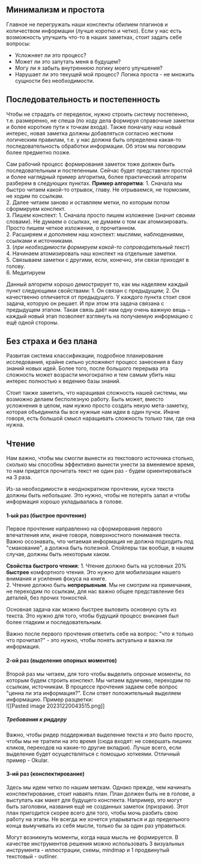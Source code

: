 ## Минимализм и простота

Главное не перегружать наши конспекты обилием плагинов и количеством информации (лучше коротко и четко).
Если у нас есть возможность улучшить что-то в наших заметках, стоит задать себе вопросы:
- Усложняет ли это процесс?
- Может ли это запутать меня в будущем?
- Могу ли я забыть внутреннюю логику моего улучшения?
- Нарушает ли это текущей мой процесс?
Логика проста - не множить сущности без необходимости.

## Последовательность и постепенность

Чтобы не страдать от переделок, нужно строить систему постепенно, т.е. размеренно, не спеша (по ходу дела формируя справочные заметки и более короткие пути к точкам входа). Также поначалу наш новый интерес, новая заметка должны добавляться согласно жестким логическим правилам, т.е. у нас должна быть определена какая-то последовательность обработки информации. Об этом мы поговорим более предметно позже.

Сам рабочий процесс формирования заметок тоже должен быть последовательным и постепенным. Сейчас будет представлен простой и более наглядный пример алгоритма, более практический алгоритм разберем в следующих пунктах.
**Пример алгоритма**:
	1. Сначала мы быстро читаем какой-то отрывок, главу. Не отрываемся, не тормозим, не ходим по ссылкам.<br>
	2. Далее читаем заново и оставляем метки, по которым потом сформируем конспект.<br>
	3. Пишем конспект:
		1. Сначала просто пишем изложение (значит своими словами). Не думаем о ссылках, не думаем о том как атомизировать. Просто пишем четкое изложение, о прочитанном.<br>
		2. Расширяем и дополняем наш конспект: мыслями, наблюдениями, ссылками и источниками.<br>
		3. (*при необходимости формируем какой-то сопроводительный текст*)<br>
	4. Начинаем атомизировать наш конспект на отдельные заметки.<br>
	5. Связываем заметки с другими, если, конечно, эти связи приходят в голову.<br>
	6. Медитируем

Данный алгоритм хорошо демострирует то, как мы наделяем каждый пункт следующими свойствами: 1. Он связан с предыдущим; 2. Он качественно отличается от предыдущего. У каждого пункта стоит своя задача, которую он решает. И при этом эта задача связана с предыдущем этапом. Такая связь даёт нам одну очень важную вещь – каждый новый этап позволяет взглянуть на получаемую информацию с ещё одной стороны.

## Без страха и без плана

Развитая система классификации, подробное планирование исследования, крайне сильно усложняют процесс занесения в базу знаний новых идей. Более того, после большого перерыва эта сложность может возрасти многократно и тем самым убить наш интерес полностью к ведению базы знаний.

Стоит также заметить, что наращивая сложность нашей системы, мы возможно делаем бесполезную работу. Быть может, вместо усложнения в целом, нам нужно просто создать некую мета-заметку, которая объединила бы все нужные нам идеи в один пучок. Иначе говоря, есть большой смысл наращивать сложность только там, где она нужна.

## Чтение 

Нам важно, чтобы мы смогли вынести из текстового источника столько, сколько мы способны эффективно вынести унести за вменяемое время, то нам придется прочитать текст не один раз - будем ориентироваться на 3 раза.

Из-за необходимости в неоднократном прочтении, куски текста должны быть _небольшие_. Это нужно, чтобы не потерять запал и чтобы информация хорошо укладывалась в голове.

#### 1-ый раз (быстрое прочтение)

Первое прочтение направленно на сформирования первого впечатления или, иначе говоря, поверхностного понимания текста. Важно осознавать, что читаемая информация не должна подходить под "смакование", а должна быть полезной. Спойлеры так вообще, в нашем случае, должны быть некоторым хаком.

__Свойства быстрого чтения__:
	1. Чтение должно быть на условных 20% **быстрее** комфортного чтения. Это нужно для мобилизации нашего внимания и усиления фокуса на книге.<br>
	2. Чтение должно быть **непрерывным**. Мы не смотрим на примечания, не переходим по ссылкам, для нас важно общее представление без деталей, без прочих тонкостей.

Основная задача как можно быстрее выловить основную суть из текста. Это нужно для того, чтобы будущий процесс вникания был более гладким и последовательным.

Важно после первого прочтения ответить себе на вопрос: "что я только что прочитал?" - это нужно, чтобы понять актуальна и важна ли информация.

#### 2-ой раз (выделение опорных моментов)

Второй раз мы читаем, для того чтобы выделить опроные моменты, по которым будем строить конспект. Мы читаем вдумчиво, переходим по ссылкам, источникам. В процессе прочтения задаем себе вопрос "ценна ли эта информация?". Если ответ положительный выделяем информацию. Пример разцветки:<br>![[Pasted image 20231220043515.png]]

##### Требования к риддеру

Важно, чтобы ридер поддерживал выделение текста и это было просто, чтобы мы не тратили на это время (сюда входят: не совершать лишних кликов, переходов на какие-то другие вкладки). Лучше всего, если выделение будет осуществляться с помощью хоткеями. Отличный пример - Okular.

#### 3-ий раз (конспектирование)

Здесь мы идем четко по нашим меткам.
Однако прежде, чем начинать конспектирование, стоит наваять план. План должен быть не в голове, а выступать как макет для будущего конспекта. Например, это могут быть заголовки, названия ещё не созданных заметок (призраки). Этот план пригодится скорее всего для того, чтобы мочь разбить свою работу на этапы. Не всегда же хочется упарываться и до предельного конца вымучивать из себя мысли, только бы за один раз управиться.

Могут возникнуть моменты, когда наша мысль не формируется. В качестве инструментов решения можно использовать 3 визуальных инструмента - иллюстрации, схемы, mindmap и 1 продвинутый текстовый - outliner.

